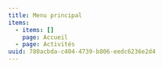 ```yaml
---
title: Menu principal
items:
  - items: []
    page: Accueil
  - page: Activités
uuid: 780acbda-c404-4739-b806-eedc6236e2d4
---
```






